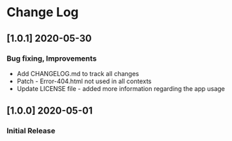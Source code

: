 # Change Log

## [1.0.1] 2020-05-30
### Bug fixing, Improvements
- Add CHANGELOG.md to track all changes
- Patch - Error-404.html not used in all contexts
- Update LICENSE file - added more information regarding the app usage

## [1.0.0] 2020-05-01
### Initial Release
